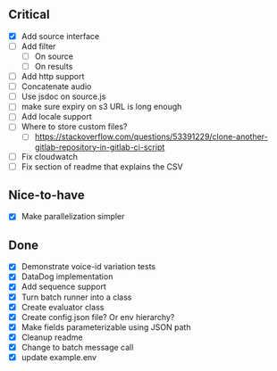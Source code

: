 ## Critical
- [X] Add source interface
- [ ] Add filter
  - [ ] On source
  - [ ] On results
- [ ] Add http support
- [ ] Concatenate audio
- [ ] Use jsdoc on source.js
- [ ] make sure expiry on s3 URL is long enough
- [ ] Add locale support
- [ ] Where to store custom files?
  - [ ] https://stackoverflow.com/questions/53391229/clone-another-gitlab-repository-in-gitlab-ci-script
- [ ] Fix cloudwatch
- [ ] Fix section of readme that explains the CSV

## Nice-to-have
- [X] Make parallelization simpler

## Done
- [X] Demonstrate voice-id variation tests
- [X] DataDog implementation
- [X] Add sequence support
- [X] Turn batch runner into a class
- [X] Create evaluator class
- [X] Create config.json file? Or env hierarchy?
- [X] Make fields parameterizable using JSON path
- [X] Cleanup readme
- [X] Change to batch message call
- [X] update example.env

